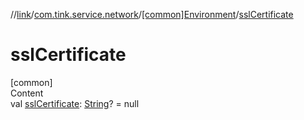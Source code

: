 //[link](../../index.md)/[com.tink.service.network](../index.md)/[[common]Environment](index.md)/[sslCertificate](ssl-certificate.md)



# sslCertificate  
[common]  
Content  
val [sslCertificate](ssl-certificate.md): [String](https://kotlinlang.org/api/latest/jvm/stdlib/kotlin/-string/index.html)? = null  



